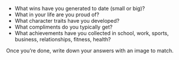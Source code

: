 
- What wins have you generated to date (small or big)?   
- What in your life are you proud of?
- What character traits have you developed?
- What compliments do you typically get?
- What achievements have you collected in school, work, sports, business, relationships, fitness, health?

Once you’re done, write down your answers with an image to match.